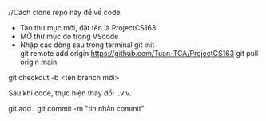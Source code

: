 //Cách clone repo này để về code
- Tạo thư mục mới, đặt tên là ProjectCS163
- MỞ thư mục đó trong VScode
- Nhập các dòng sau trong terminal
git init          
git remote add origin https://github.com/Tuan-TCA/ProjectCS163
git pull origin main

git checkout -b <tên branch mới>

Sau khi code, thực hiện thay đổi ..v.v.

git add .
git commit -m "tin nhắn commit"
